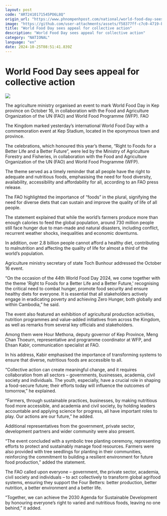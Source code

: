 ```yaml
---
layout: post
code: "ART2410171545PO6L8Q"
origin_url: "https://www.phnompenhpost.com/national/world-food-day-sees-appeal-for-collective-action"
image: "https://github.com/user-attachments/assets/f58377ff-c7c0-4719-b0bb-7d787173d2e2"
title: "World Food Day sees appeal for collective action"
description: "​​World Food Day sees appeal for collective action​"
category: "NATIONAL"
language: "en"
date: 2024-10-25T08:51:41.839Z
---
```


# World Food Day sees appeal for collective action

![](https://github.com/user-attachments/assets/38faf7a4-52f7-47b2-9f0f-1f708274a4e9)

The agriculture ministry organised an event to mark World Food Day in Kep province on October 16, in collaboration with the Food and Agriculture Organization of the UN (FAO) and World Food Programme (WFP). FAO

The Kingdom marked yesterday’s international World Food Day with a commemoration event at Kep Stadium, located in the eponymous town and province.

The celebrations, which honoured this year’s theme, “Right to Foods for a Better Life and a Better Future”, were led by the Ministry of Agriculture Forestry and Fisheries, in collaboration with the Food and Agriculture Organization of the UN (FAO) and World Food Programme (WFP).

The theme served as a timely reminder that all people have the right to adequate and nutritious foods, emphasising the need for food diversity, availability, accessibility and affordability for all, according to an FAO press release.  

The FAO highlighted the importance of “foods” in the plural, signifying the need for diverse diets that can sustain and improve the quality of life of all people.

The statement explained that while the world’s farmers produce more than enough calories to feed the global population, around 730 million people still face hunger due to man-made and natural disasters, including conflict, recurrent weather shocks, inequalities and economic downturns. 

In addition, over 2.8 billion people cannot afford a healthy diet, contributing to malnutrition and affecting the quality of life for almost a third of the world’s population.

Agriculture ministry secretary of state Toch Bunhour addressed the October 16 event. 

“On the occasion of the 44th World Food Day 2024, we come together with the theme 'Right to Foods for a Better Life and a Better Future,' recognising the critical need to combat hunger, promote food security and ensure healthy diets for everyone. It is essential that all stakeholders actively engage in eradicating poverty and achieving Zero Hunger, both globally and within Cambodia,” he said.

The event also featured an exhibition of agricultural production activities, nutrition programmes and value-added initiatives from across the Kingdom, as well as remarks from several key officials and stakeholders.

Among them were Hour Methona, deputy governor of Kep Province, Meng Chan Thoeurn, representative and programme coordinator at WFP, and Ehsan Kabir, communication specialist at FAO.

In his address, Kabir emphasised the importance of transforming systems to ensure that diverse, nutritious foods are accessible to all. 

“Collective action can create meaningful change, and it requires collaboration from all sectors – governments, businesses, academia, civil society and individuals. The youth, especially, have a crucial role in shaping a food-secure future; their efforts today will influence the outcomes of tomorrow,” he explained.

“Farmers, through sustainable practices, businesses, by making nutritious food more accessible, and academia and civil society, by holding leaders accountable and applying science for progress, all have important roles to play. Our actions are our future,” he added.

Additional representatives from the government, private sector, development partners and wider community were also present.

“The event concluded with a symbolic tree planting ceremony, representing efforts to protect and sustainably manage food resources. Farmers were also provided with tree seedlings for planting in their communities, reinforcing the commitment to building a resilient environment for future food production,” added the statement.

The FAO called upon everyone – government, the private sector, academia, civil society and individuals – to act collectively to transform global agrifood systems, ensuring they support the Four Betters: better production, better nutrition, a better environment and a better life. 

“Together, we can achieve the 2030 Agenda for Sustainable Development by honouring everyone’s right to varied and nutritious foods, leaving no one behind,” it added.
